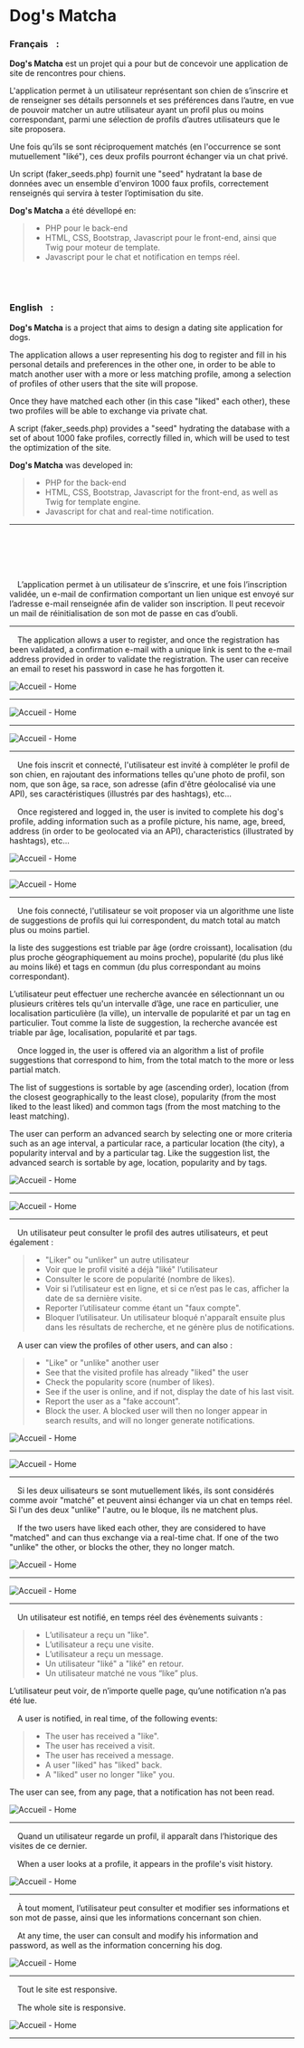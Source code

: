 # Dog's Matcha





### Français <img src="Public/Images/github-pictures/france.png" width="10" height="15"/>:


**Dog's Matcha** est un projet qui a pour but de concevoir une application de site de rencontres pour chiens. 

L'application permet à un utilisateur représentant son chien de s’inscrire et de renseigner ses détails personnels et ses préférences dans l’autre, en vue de pouvoir matcher un autre utilisateur ayant un profil plus ou moins correspondant, parmi une sélection de profils d’autres utilisateurs que le site proposera.

Une fois qu’ils se sont réciproquement matchés (en l'occurrence se sont mutuellement "liké"), ces deux profils pourront échanger via un chat privé.

Un script (faker_seeds.php) fournit une "seed" hydratant la base de données avec un ensemble d'environ 1000 faux profils, correctement renseignés qui servira à tester l’optimisation du site.

**Dog's Matcha** a été dévellopé en:

>- PHP pour le back-end
>- HTML, CSS, Bootstrap, Javascript pour le front-end, ainsi que Twig pour moteur de template.
>- Javascript pour le chat et notification en temps réel.

<br/><br/>

### English <img src="Public/Images/github-pictures/united-states.png" width="10" height="15"/>:

**Dog's Matcha** is a project that aims to design a dating site application for dogs. 

The application allows a user representing his dog to register and fill in his personal details and preferences in the other one, in order to be able to match another user with a more or less matching profile, among a selection of profiles of other users that the site will propose.

Once they have matched each other (in this case "liked" each other), these two profiles will be able to exchange via private chat.

A script (faker_seeds.php) provides a "seed" hydrating the database with a set of about 1000 fake profiles, correctly filled in, which will be used to test the optimization of the site.

**Dog's Matcha** was developed in:

>- PHP for the back-end
>- HTML, CSS, Bootstrap, Javascript for the front-end, as well as Twig for template engine.
>- Javascript for chat and real-time notification.

***
<br/><br/><br/><br/>

<img src="Public/Images/github-pictures/france.png" width="10" height="15"/> L’application permet à un utilisateur de s’inscrire, et une fois l’inscription validée, un e-mail de confirmation comportant un lien unique est envoyé sur l’adresse e-mail renseignée afin de valider son inscription.  Il peut recevoir un mail de réinitialisation de son mot de passe en cas d’oubli.
<hr/>


<img src="Public/Images/github-pictures/united-states.png" width="10" height="15"/> The application allows a user to register, and once the registration has been validated, a confirmation e-mail with a unique link is sent to the e-mail address provided in order to validate the registration.  The user can receive an email to reset his password in case he has forgotten it.

![Accueil - Home](/Public/Images/github-pictures/registration.png)
***

![Accueil - Home](/Public/Images/github-pictures/connection.png)
***

![Accueil - Home](/Public/Images/github-pictures/password-forgotten.png)
***

<img src="Public/Images/github-pictures/france.png" width="10" height="15"/> Une fois inscrit et connecté, l'utilisateur est invité à compléter le profil de son chien, en rajoutant des informations telles qu'une photo de profil, son nom, que son âge, sa race, son adresse (afin d'être géolocalisé via une API), ses caractéristiques (illustrés par des hashtags), etc...


<img src="Public/Images/github-pictures/united-states.png" width="10" height="15"/> Once registered and logged in, the user is invited to complete his dog's profile, adding information such as a profile picture, his name, age, breed, address (in order to be geolocated via an API), characteristics (illustrated by hashtags), etc...

![Accueil - Home](/Public/Images/github-pictures/complete-info.png)
***

![Accueil - Home](/Public/Images/github-pictures/complete-info2.png)
***

<img src="Public/Images/github-pictures/france.png" width="10" height="15"/> Une fois connecté, l'utilisateur se voit proposer via un algorithme une liste de suggestions de profils qui lui correspondent, du match total au match plus ou moins partiel.

la liste des suggestions est triable par âge (ordre croissant), localisation (du plus proche géographiquement au moins proche), popularité (du plus liké au moins liké) et tags en commun (du plus correspondant au moins correspondant). 

L’utilisateur peut effectuer une recherche avancée en sélectionnant un ou plusieurs critères tels qu'un intervalle d’âge, une race en particulier, une localisation particulière (la ville), un intervalle de popularité et par un tag en particulier.
Tout comme la liste de suggestion, la recherche avancée est triable par âge, localisation, popularité et par tags.


<img src="Public/Images/github-pictures/united-states.png" width="10" height="15"/> Once logged in, the user is offered via an algorithm a list of profile suggestions that correspond to him, from the total match to the more or less partial match.

The list of suggestions is sortable by age (ascending order), location (from the closest geographically to the least close), popularity (from the most liked to the least liked) and common tags (from the most matching to the least matching). 

The user can perform an advanced search by selecting one or more criteria such as an age interval, a particular race, a particular location (the city), a popularity interval and by a particular tag.
Like the suggestion list, the advanced search is sortable by age, location, popularity and by tags.

![Accueil - Home](/Public/Images/github-pictures/home.png)
***

![Accueil - Home](/Public/Images/github-pictures/home-research.png)
***

<img src="Public/Images/github-pictures/france.png" width="10" height="15"/> Un utilisateur peut consulter le profil des autres utilisateurs, et peut également :

>- "Liker" ou "unliker" un autre utilisateur
>- Voir que le profil visité a déjà "liké" l’utilisateur
>- Consulter le score de popularité (nombre de likes).
>- Voir si l’utilisateur est en ligne, et si ce n’est pas le cas, afficher la date de sa dernière visite.
>- Reporter l’utilisateur comme étant un "faux compte".
>- Bloquer l’utilisateur. Un utilisateur bloqué n'apparaît ensuite plus dans les résultats de recherche, et ne génère plus de notifications.


<img src="Public/Images/github-pictures/united-states.png" width="10" height="15"/> A user can view the profiles of other users, and can also :

>- "Like" or "unlike" another user
>- See that the visited profile has already "liked" the user
>- Check the popularity score (number of likes).
>- See if the user is online, and if not, display the date of his last visit.
>- Report the user as a "fake account".
>- Block the user. A blocked user will then no longer appear in search results, and will no longer generate notifications.

![Accueil - Home](/Public/Images/github-pictures/profile-show.png)
***

![Accueil - Home](/Public/Images/github-pictures/block.png)
***


<img src="Public/Images/github-pictures/france.png" width="10" height="15"/> Si les deux uilisateurs se sont mutuellement likés, ils sont considérés comme avoir "matché" et peuvent ainsi échanger via un chat en temps réel.
Si l'un des deux "unlike" l'autre, ou le bloque, ils ne matchent plus.


<img src="Public/Images/github-pictures/united-states.png" width="10" height="15"/> If the two users have liked each other, they are considered to have "matched" and can thus exchange via a real-time chat.
If one of the two "unlike" the other, or blocks the other, they no longer match.

![Accueil - Home](/Public/Images/github-pictures/match.png)
***

![Accueil - Home](/Public/Images/github-pictures/profile-show-match.png)
***

<img src="Public/Images/github-pictures/france.png" width="10" height="15"/> Un utilisateur est notifié, en temps réel des évènements suivants :

>- L’utilisateur a reçu un "like".
>- L’utilisateur a reçu une visite.
>- L’utilisateur a reçu un message.
>- Un utilisateur "liké" a "liké" en retour.
>- Un utilisateur matché ne vous “like” plus.

L’utilisateur peut voir, de n’importe quelle page, qu’une notification n’a pas été lue.


<img src="Public/Images/github-pictures/united-states.png" width="10" height="15"/> A user is notified, in real time, of the following events:

>- The user has received a "like".
>- The user has received a visit.
>- The user has received a message.
>- A user "liked" has "liked" back.
>- A "liked" user no longer "like" you.

The user can see, from any page, that a notification has not been read.

![Accueil - Home](/Public/Images/github-pictures/notification.png)
***

<img src="Public/Images/github-pictures/france.png" width="10" height="15"/> Quand un utilisateur regarde un profil, il apparaît dans l’historique des visites de ce dernier.


<img src="Public/Images/github-pictures/united-states.png" width="10" height="15"/> When a user looks at a profile, it appears in the profile's visit history.

![Accueil - Home](/Public/Images/github-pictures/historical.png)
***

<img src="Public/Images/github-pictures/france.png" width="10" height="15"/> À tout moment, l’utilisateur peut consulter et modifier ses informations et son mot de passe, ainsi que les informations concernant son chien.


<img src="Public/Images/github-pictures/united-states.png" width="10" height="15"/> At any time, the user can consult and modify his information and password, as well as the information concerning his dog.

![Accueil - Home](/Public/Images/github-pictures/profile.png)
***

<img src="Public/Images/github-pictures/france.png" width="10" height="15"/> Tout le site est responsive.


<img src="Public/Images/github-pictures/united-states.png" width="10" height="15"/> The whole site is responsive.

![Accueil - Home](/Public/Images/github-pictures/responsive.png)
***
